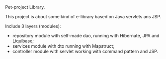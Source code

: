 Pet-project Library.

This project is about some kind of e-library based on Java servlets ans JSP.

Include 3 layers (modules):
* repository module with self-made dao, running with Hibernate, JPA and Liquibase;
* services module with dto running with Mapstruct;
* controller module with servlet working with command pattern and JSP.
